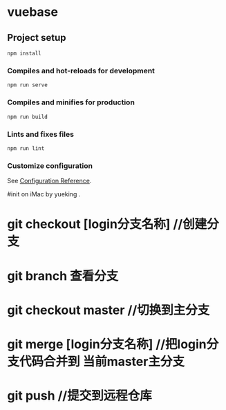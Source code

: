 # vuebase

## Project setup
```
npm install
```

### Compiles and hot-reloads for development
```
npm run serve
```

### Compiles and minifies for production
```
npm run build
```

### Lints and fixes files
```
npm run lint
```

### Customize configuration
See [Configuration Reference](https://cli.vuejs.org/config/).

#init on iMac by yueking .


# git   checkout [login分支名称] //创建分支
# git   branch  查看分支
# git   checkout master //切换到主分支
# git   merge   [login分支名称]     //把login分支代码合并到 当前master主分支
# git   push    //提交到远程仓库

